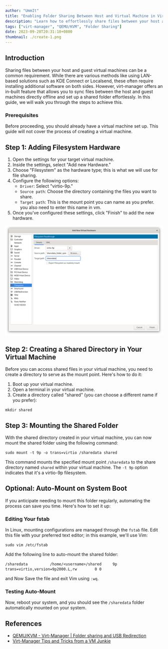 ```yaml
---
author: "UmmIt"
title: "Enabling Folder Sharing Between Host and Virtual Machine in Virt-Manager"
description: "Learn how to effortlessly share files between your host and virtual machine using Virt-Manager, a comprehensive guide for seamless folder sharing in your virtualized environment."
tags: ["virt-manager", "QEMU/KVM", "Folder Sharing"]
date: 2023-09-28T20:31:10+0800
thumbnail: ./create-1.png
---
```


## Introduction

Sharing files between your host and guest virtual machines can be a common requirement. While there are various methods like using LAN-based solutions such as KDE Connect or Localsend, these often require installing additional software on both sides. However, virt-manager offers an in-built feature that allows you to sync files between the host and guest machines directly offline and set up a shared folder effortlessly. In this guide, we will walk you through the steps to achieve this.

### Prerequisites

Before proceeding, you should already have a virtual machine set up. This guide will not cover the process of creating a virtual machine.

## Step 1: Adding Filesystem Hardware

1. Open the settings for your target virtual machine.
2. Inside the settings, select "Add new Hardware."
3. Choose "Filesystem" as the hardware type; this is what we will use for file sharing.
4. Configure the following options:
    - `Driver`: Select "virtio-9p."
    - `Source path`: Choose the directory containing the files you want to share.
    - `Target path`: This is the mount point you can name as you prefer. you also need to enter this name in vm.
5. Once you've configured these settings, click "Finish" to add the new hardware.

![example](./example.png)

## Step 2: Creating a Shared Directory in Your Virtual Machine

Before you can access shared files in your virtual machine, you need to create a directory to serve as the mount point. Here's how to do it:

1. Boot up your virtual machine.
2. Open a terminal in your virtual machine.
3. Create a directory called "shared" (you can choose a different name if you prefer):

```shell
mkdir shared
```

## Step 3: Mounting the Shared Folder

With the shared directory created in your virtual machine, you can now mount the shared folder using the following command:

```shell
sudo mount -t 9p -o trans=virtio /sharedata shared
```

This command mounts the specified mount point `/sharedata` to the share directory named `shared` within your virtual machine. The `-t 9p` option indicates that it's a virtio-9p filesystem.

## Optional: Auto-Mount on System Boot

If you anticipate needing to mount this folder regularly, automating the process can save you time. Here's how to set it up:

### Editing Your fstab

In Linux, mounting configurations are managed through the `fstab` file. Edit this file with your preferred text editor; in this example, we'll use Vim:

```shell
sudo vim /etc/fstab
```

Add the following line to auto-mount the shared folder:

```shell
/sharedata          /home/<username>/shared     9p      trans=virtio,version=9p2000.L,rw        0 0
```

and Now Save the file and exit Vim using `:wq`.

### Testing Auto-Mount

Now, reboot your system, and you should see the `/sharedata` folder automatically mounted on your system.

## References

- [QEMU/KVM - Virt-Manager | Folder sharing and USB Redirection](https://onion.tube/watch?v=crDuKm6XNv4)
- [Virt-Manager Tips and Tricks from a VM Junkie](https://onion.tube/watch?v=9FBhcOnCxM8)